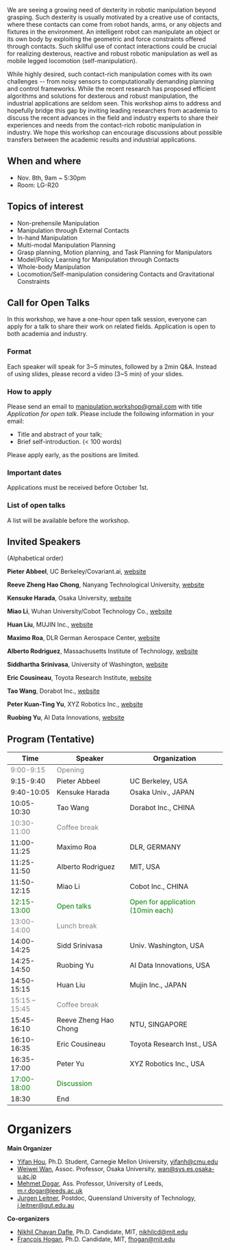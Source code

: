 We are seeing a growing need of dexterity in robotic manipulation beyond grasping. Such dexterity is usually motivated by a creative use of contacts, where these contacts can come from robot hands, arms, or any objects and fixtures in the environment. An intelligent robot can manipulate an object or its own body by exploiting the geometric and force constraints offered through contacts. Such skillful use of contact interactions could  be crucial for realizing dexterous, reactive and robust robotic manipulation as well as mobile legged locomotion (self-manipulation).

While highly desired, such contact-rich manipulation comes with its own challenges -- from noisy sensors to computationally demanding planning and control frameworks. While the recent research has proposed efficient algorithms and solutions for dexterous and robust manipulation, the industrial applications are seldom seen. This workshop aims to address and hopefully bridge this gap by inviting leading researchers from academia to discuss the recent advances in the field and industry experts to share their experiences and needs from the contact-rich robotic manipulation in industry. We hope this workshop can encourage discussions about possible transfers between the academic results and industrial applications.

## When and where
* Nov. 8th, 9am ~ 5:30pm
* Room: LG-R20

## Topics of interest
- Non-prehensile Manipulation
- Manipulation through External Contacts
- In-hand Manipulation
- Multi-modal Manipulation Planning
- Grasp planning, Motion planning, and Task Planning for Manipulators
- Model/Policy Learning for Manipulation through Contacts
- Whole-body Manipulation
- Locomotion/Self-manipulation considering Contacts and Gravitational Constraints

## Call for Open Talks
In this workshop, we have a one-hour open talk session, everyone can apply for a talk to share their work on related fields. Application is open to both academia and industry.

### Format
Each speaker will speak for 3\~5 minutes, followed by a 2min Q&A. Instead of using slides, please record a video (3\~5 min) of your slides.

### How to apply
Please send an email to <a href = "mailto: manipulation.workshop@gmail.com">manipulation.workshop@gmail.com</a> with title *Application for open talk*.
Please include the following information in your email:
- Title and abstract of your talk;
- Brief self-introduction. (< 100 words)

Please apply early, as the positions are limited.

### Important dates
Applications must be received before October 1st.

### List of open talks
A list will be available before the workshop.


## Invited Speakers
(Alphabetical order)

**Pieter Abbeel**, UC Berkeley/Covariant.ai, [website](https://people.eecs.berkeley.edu/~pabbeel/)

**Reeve Zheng Hao Chong**, Nanyang Technological University, [website](https://reeve333.wixsite.com/reeve-zhchong)

**Kensuke Harada**, Osaka University, [website](http://www.hlab.sys.es.osaka-u.ac.jp/people/harada/)

**Miao Li**, Wuhan University/Cobot Technology Co., [website](https://miaoli.github.io/)

**Huan Liu**, MUJIN Inc., [website](https://www.mujin.co.jp/en/)

**Maximo Roa**, DLR German Aerospace Center, [website](https://rmc.dlr.de/rm/en/staff/maximo.roa/)

**Alberto Rodriguez**, Massachusetts Institute of Technology, [website](http://meche.mit.edu/people/faculty/ALBERTOR@MIT.EDU)

**Siddhartha Srinivasa**, University of Washington, [website](https://goodrobot.ai/)

**Eric Cousineau**, Toyota Research Institute, [website](https://www.tri.global/)

**Tao Wang**, Dorabot Inc., [website](https://dorabot.com/)

**Peter Kuan-Ting Yu**, XYZ Robotics Inc., [website](https://www.xyzrobotics.ai/)

**Ruobing Yu**, AI Data Innovations, [website](https://www.aidatainnovations.com/)

## Program (Tentative)

Time | Speaker | Organization
------------ | ------------- | -------------
<font color="grey">9:00-9:15</font> | <font color="grey">Opening</font> |
9:15-9:40 | Pieter Abbeel | UC Berkeley, USA
9:40-10:05 | Kensuke Harada | Osaka Univ., JAPAN
10:05-10:30 | Tao Wang | Dorabot Inc., CHINA
<font color="grey">10:30-11:00 </font> | <font color="grey">Coffee break</font> |
11:00-11:25 | Maximo Roa | DLR, GERMANY
11:25-11:50 | Alberto Rodriguez | MIT, USA
11:50-12:15 | Miao Li | Cobot Inc., CHINA
<font color="green"> 12:15-13:00 </font> | <font color="green">Open talks</font> | <font color="green">Open for application (10min each)</font>
<font color="grey">13:00-14:00 </font> | <font color="grey">Lunch break</font> |
14:00-14:25 | Sidd Srinivasa | Univ. Washington, USA
14:25-14:50 | Ruobing Yu | AI Data Innovations, USA
14:50-15:15 | Huan Liu | Mujin Inc., JAPAN
<font color="grey"> 15:15 – 15:45 </font> | <font color="grey">Coffee break</font> |
15:45-16:10 | Reeve Zheng Hao Chong | NTU, SINGAPORE
16:10-16:35 | Eric Cousineau | Toyota Research Inst., USA
16:35-17:00 | Peter Yu | XYZ Robotics Inc., USA
<font color="green"> 17:00-18:00 </font> | <font color="green">Discussion</font> |
18:30 | End |



# Organizers

**Main Organizer**
- [Yifan Hou](http://www.cs.cmu.edu/~yifanh/), Ph.D. Student, Carnegie Mellon University, yifanh@cmu.edu
- [Weiwei Wan](https://sites.google.com/site/weiweilab/), Assoc. Professor, Osaka University, wan@sys.es.osaka-u.ac.jp
- [Mehmet Dogar](https://engineering.leeds.ac.uk/staff/743/dr_mehmet_dogar), Ass. Professor, University of Leeds, m.r.dogar@leeds.ac.uk
- [Jurgen Leitner](https://staff.qut.edu.au/staff/j.leitner), Postdoc, Queensland University of Technology, j.leitner@qut.edu.au

**Co-organizers**
- [Nikhil Chavan Dafle](https://nikhilcd.mit.edu/), Ph.D. Candidate, MIT, nikhilcd@mit.edu
- [François Hogan](https://www.linkedin.com/in/francois-hogan-2b4025b6), Ph.D. Candidate, MIT, fhogan@mit.edu
